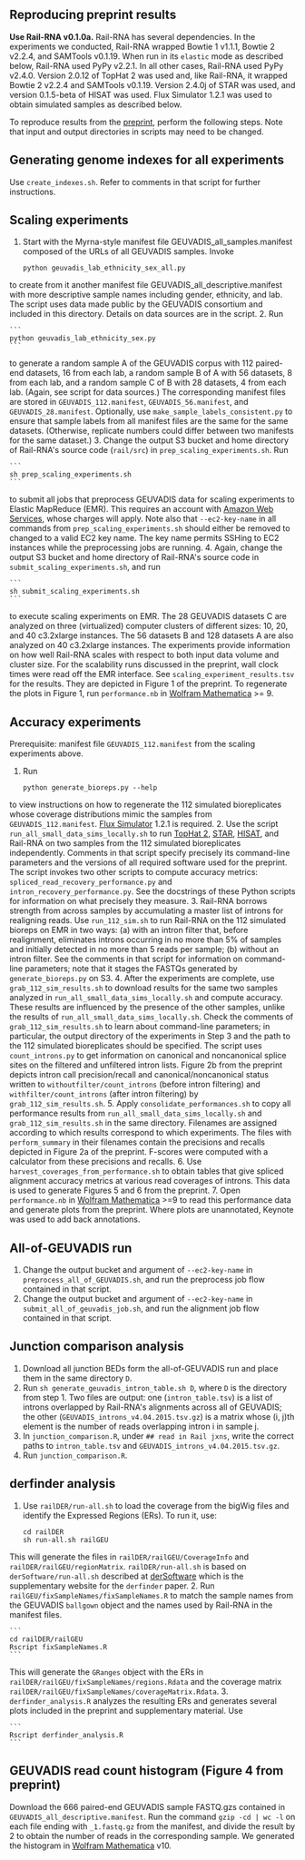 Reproducing preprint results
-----
**Use Rail-RNA v0.1.0a.** Rail-RNA has several dependencies. In the experiments we conducted, Rail-RNA wrapped Bowtie 1 v1.1.1, Bowtie 2 v2.2.4, and SAMTools v0.1.19. When run in its `elastic` mode as described below, Rail-RNA used PyPy v2.2.1. In all other cases, Rail-RNA used PyPy v2.4.0. Version 2.0.12 of TopHat 2 was used and, like Rail-RNA, it wrapped Bowtie 2 v2.2.4 and SAMTools v0.1.19. Version 2.4.0j of STAR was used, and version 0.1.5-beta of HISAT was used. Flux Simulator 1.2.1 was used to obtain simulated samples as described below.

To reproduce results from the [preprint](http://finishit.com), perform the following steps. Note that input and output directories in scripts may need to be changed.

Generating genome indexes for all experiments
-----
Use `create_indexes.sh`. Refer to comments in that script for further instructions.

Scaling experiments
-----
1. Start with the Myrna-style manifest file GEUVADIS_all_samples.manifest composed of the URLs of all GEUVADIS samples. Invoke
    ```
    python geuvadis_lab_ethnicity_sex_all.py
    ```
to create from it another manifest file GEUVADIS_all_descriptive.manifest with more descriptive sample names including gender, ethnicity, and lab. The script uses data made public by the GEUVADIS consortium and included in this directory. Details on data sources are in the script.
2. Run

    ```
    python geuvadis_lab_ethnicity_sex.py
    ```
to generate a random sample A of the GEUVADIS corpus with 112 paired-end datasets, 16 from each lab, a random sample B of A
with 56 datasets, 8 from each lab, and a random sample C of B with 28 datasets, 4 from each lab. (Again, see script for data sources.) The corresponding manifest files are stored in `GEUVADIS_112.manifest`, `GEUVADIS_56.manifest`, and `GEUVADIS_28.manifest`. Optionally, use `make_sample_labels_consistent.py` to ensure that sample labels from all manifest files are the same for the same datasets. (Otherwise, replicate numbers could differ between two manifests for the same dataset.)
3. Change the output S3 bucket and home directory of Rail-RNA's source code (`rail/src`) in `prep_scaling_experiments.sh`. Run

    ```
    sh prep_scaling_experiments.sh
    ```
to submit all jobs that preprocess GEUVADIS data for scaling experiments to Elastic MapReduce (EMR). This requires an account with [Amazon Web Services](http://aws.amazon.com/), whose charges will apply. Note also that `--ec2-key-name` in all commands from `prep_scaling_experiments.sh` should either be removed to changed to a valid EC2 key name. The key name permits SSHing to EC2 instances while the preprocessing jobs are running.
4. Again, change the output S3 bucket and home directory of Rail-RNA's source code in `submit_scaling_experiments.sh`, and run

    ```
    sh submit_scaling_experiments.sh
    ```
to execute scaling experiments on EMR. The 28 GEUVADIS datasets C are analyzed on three (virtualized) computer clusters of different sizes: 10, 20, and 40 c3.2xlarge instances. The 56 datasets B and 128 datasets A are also analyzed on 40 c3.2xlarge instances. The experiments provide information on how well Rail-RNA scales with respect to both input data volume and cluster size. For the scalability runs discussed in the preprint, wall clock times were read off the EMR interface. See `scaling_experiment_results.tsv` for the results. They are depicted in Figure 1 of the preprint. To regenerate the plots in Figure 1, run `performance.nb` in [Wolfram Mathematica](http://www.wolfram.com/mathematica/) >= 9.

Accuracy experiments
-----
Prerequisite: manifest file `GEUVADIS_112.manifest` from the scaling experiments above.

1. Run

    ```
    python generate_bioreps.py --help
    ```
to view instructions on how to regenerate the 112 simulated bioreplicates whose coverage distributions mimic the samples from `GEUVADIS_112.manifest`. [Flux Simulator](http://sammeth.net/confluence/display/SIM/Home) 1.2.1 is required. 
2. Use the script `run_all_small_data_sims_locally.sh` to run [TopHat 2](http://ccb.jhu.edu/software/tophat/index.shtml), [STAR](https://github.com/alexdobin/STAR), [HISAT](http://ccb.jhu.edu/software/hisat/index.shtml), and Rail-RNA on two samples from the 112 simulated bioreplicates independently. Comments in that script specify precisely its command-line parameters and the versions of all required software used for the preprint. The script invokes two other scripts to compute accuracy metrics: `spliced_read_recovery_performance.py` and `intron_recovery_performance.py`. See the docstrings of these Python scripts for information on what precisely they measure.
3. Rail-RNA borrows strength from across samples by accumulating a master list of introns for realigning reads. Use `run_112_sim.sh` to run Rail-RNA on the 112 simulated bioreps on EMR in two ways: (a) with an intron filter that, before realignment, eliminates introns occurring in no more than 5% of samples and initially detected in no more than 5 reads per sample; (b) without an intron filter. See the comments in that script for information on command-line parameters; note that it stages the FASTQs generated by `generate_bioreps.py` on S3.
4. After the experiments are complete, use `grab_112_sim_results.sh` to download results for the same two samples analyzed in `run_all_small_data_sims_locally.sh` and compute accuracy. These results are influenced by the presence of the other samples, unlike the results of `run_all_small_data_sims_locally.sh`. Check the comments of `grab_112_sim_results.sh` to learn about command-line parameters; in particular, the output directory of the experiments in Step 3 and the path to the 112 simulated bioreplicates should be specified. The script uses `count_introns.py` to get information on canonical and noncanonical splice sites on the filtered and unfiltered intron lists. Figure 2b from the preprint depicts intron call precision/recall and canonical/noncanonical status written to `withoutfilter/count_introns` (before intron filtering) and `withfilter/count_introns` (after intron filtering) by `grab_112_sim_results.sh`.
5. Apply `consolidate_performances.sh` to copy all performance results from `run_all_small_data_sims_locally.sh` and `grab_112_sim_results.sh` in the same directory. Filenames are assigned according to which results correspond to which experiments. The files with `perform_summary` in their filenames contain the precisions and recalls depicted in Figure 2a of the preprint. F-scores were computed with a calculator from these precisions and recalls.
6. Use `harvest_coverages_from_performance.sh` to obtain tables that give spliced alignment accuracy metrics at various read coverages of introns. This data is used to generate Figures 5 and 6 from the preprint.
7. Open `performance.nb` in [Wolfram Mathematica](http://www.wolfram.com/mathematica/) >=9 to read this performance data and generate plots from the preprint. Where plots are unannotated, Keynote was used to add back annotations.

All-of-GEUVADIS run
-----
1. Change the output bucket and argument of `--ec2-key-name` in `preprocess_all_of_GEUVADIS.sh`, and run the preprocess job flow contained in that script.
2. Change the output bucket and argument of `--ec2-key-name` in `submit_all_of_geuvadis_job.sh`, and run the alignment job flow contained in that script.

Junction comparison analysis
----
1. Download all junction BEDs form the all-of-GEUVADIS run and place them in the same directory `D`.
2. Run `sh generate_geuvadis_intron_table.sh D`, where `D` is the directory from step 1. Two files are output: one (`intron_table.tsv`) is a list of introns overlapped by Rail-RNA's alignments across all of GEUVADIS; the other (`GEUVADIS_introns_v4.04.2015.tsv.gz`) is a matrix whose (i, j)th element is the number of reads overlapping intron i in sample j.
3. In `junction_comparison.R`, under `## read in Rail jxns`, write the correct paths to `intron_table.tsv` and `GEUVADIS_introns_v4.04.2015.tsv.gz`.
4. Run `junction_comparison.R`.

derfinder analysis
----

1. Use `railDER/run-all.sh` to load the coverage from the bigWig files and identify the Expressed Regions (ERs). To run it, use:

    ```
    cd railDER
    sh run-all.sh railGEU
    ```
This will generate the files in `railDER/railGEU/CoverageInfo` and `railDER/railGEU/regionMatrix`. `railDER/run-all.sh` is based on `derSoftware/run-all.sh` described at [derSoftware](http://leekgroup.github.io/derSoftware/) which is the supplementary website for the `derfinder` paper.
2. Run `railGEU/fixSampleNames/fixSampleNames.R` to match the sample names from the GEUVADIS `ballgown` object and the names used by Rail-RNA in the manifest files.

    ```
    cd railDER/railGEU
    Rscript fixSampleNames.R
    ```
This will generate the `GRanges` object with the ERs in `railDER/railGEU/fixSampleNames/regions.Rdata` and the coverage matrix `railDER/railGEU/fixSampleNames/coverageMatrix.Rdata`.
3. `derfinder_analysis.R` analyzes the resulting ERs and generates several plots included in the preprint and supplementary material. Use

    ```
    Rscript derfinder_analysis.R
    ```

GEUVADIS read count histogram (Figure 4 from preprint)
----
Download the 666 paired-end GEUVADIS sample FASTQ.gzs contained in `GEUVADIS_all_descriptive.manifest`. Run the command `gzip -cd | wc -l` on each file ending with `_1.fastq.gz` from the manifest, and divide the result by 2 to obtain the number of reads in the corresponding sample. We generated the histogram in [Wolfram Mathematica](http://www.wolfram.com/mathematica/) v10.
